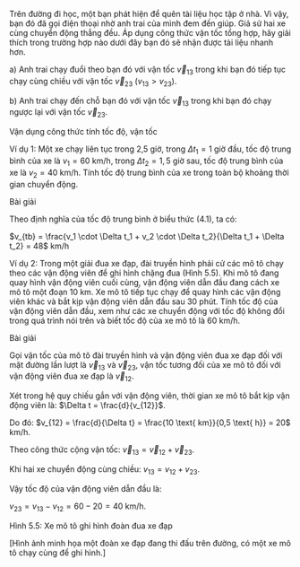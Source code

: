 Trên đường đi học, một bạn phát hiện để quên tài liệu học tập ở nhà. Vì vậy, bạn đó đã gọi điện thoại nhờ anh trai của mình đem đến giúp. Giả sử hai xe cùng chuyển động thẳng đều. Áp dụng công thức vận tốc tổng hợp, hãy giải thích trong trường hợp nào dưới đây bạn đó sẽ nhận được tài liệu nhanh hơn.

a) Anh trai chạy đuổi theo bạn đó với vận tốc $\vec{v}_{13}$ trong khi bạn đó tiếp tục chạy cùng chiều với vận tốc $\vec{v}_{23}$ $(v_{13} > v_{23})$.

b) Anh trai chạy đến chỗ bạn đó với vận tốc $\vec{v}_{13}$ trong khi bạn đó chạy ngược lại với vận tốc $\vec{v}_{23}$.

Vận dụng công thức tính tốc độ, vận tốc

Ví dụ 1: Một xe chạy liên tục trong 2,5 giờ, trong $\Delta t_1 = 1$ giờ đầu, tốc độ trung bình của xe là $v_1 = 60$ km/h, trong $\Delta t_2 = 1,5$ giờ sau, tốc độ trung bình của xe là $v_2 = 40$ km/h. Tính tốc độ trung bình của xe trong toàn bộ khoảng thời gian chuyển động.

Bài giải

Theo định nghĩa của tốc độ trung bình ở biểu thức (4.1), ta có:

$v_{tb} = \frac{v_1 \cdot \Delta t_1 + v_2 \cdot \Delta t_2}{\Delta t_1 + \Delta t_2} = 48$ km/h

Ví dụ 2: Trong một giải đua xe đạp, đài truyền hình phải cử các mô tô chạy theo các vận động viên để ghi hình chặng đua (Hình 5.5). Khi mô tô đang quay hình vận động viên cuối cùng, vận động viên dẫn đầu đang cách xe mô tô một đoạn 10 km. Xe mô tô tiếp tục chạy để quay hình các vận động viên khác và bắt kịp vận động viên dẫn đầu sau 30 phút. Tính tốc độ của vận động viên dẫn đầu, xem như các xe chuyển động với tốc độ không đổi trong quá trình nói trên và biết tốc độ của xe mô tô là 60 km/h.

Bài giải

Gọi vận tốc của mô tô đài truyền hình và vận động viên đua xe đạp đối với mặt đường lần lượt là $\vec{v}_{13}$ và $\vec{v}_{23}$, vận tốc tương đối của xe mô tô đối với vận động viên đua xe đạp là $\vec{v}_{12}$.

Xét trong hệ quy chiếu gắn với vận động viên, thời gian xe mô tô bắt kịp vận động viên là: $\Delta t = \frac{d}{v_{12}}$.

Do đó: $v_{12} = \frac{d}{\Delta t} = \frac{10 \text{ km}}{0,5 \text{ h}} = 20$ km/h.

Theo công thức cộng vận tốc: $\vec{v}_{13} = \vec{v}_{12} + \vec{v}_{23}$.

Khi hai xe chuyển động cùng chiều: $v_{13} = v_{12} + v_{23}$.

Vậy tốc độ của vận động viên dẫn đầu là:

$v_{23} = v_{13} - v_{12} = 60 - 20 = 40$ km/h.

Hình 5.5: Xe mô tô ghi hình đoàn đua xe đạp

[Hình ảnh minh họa một đoàn xe đạp đang thi đấu trên đường, có một xe mô tô chạy cùng để ghi hình.]